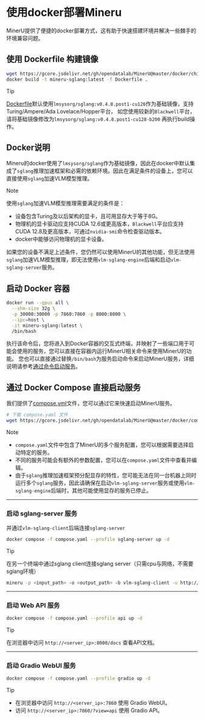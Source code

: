 # 使用docker部署Mineru

MinerU提供了便捷的docker部署方式，这有助于快速搭建环境并解决一些棘手的环境兼容问题。

## 使用 Dockerfile 构建镜像

```bash
wget https://gcore.jsdelivr.net/gh/opendatalab/MinerU@master/docker/china/Dockerfile
docker build -t mineru-sglang:latest -f Dockerfile .
```

> [!TIP]
> [Dockerfile](https://github.com/opendatalab/MinerU/blob/master/docker/china/Dockerfile)默认使用`lmsysorg/sglang:v0.4.8.post1-cu126`作为基础镜像，支持Turing/Ampere/Ada Lovelace/Hopper平台，
> 如您使用较新的`Blackwell`平台，请将基础镜像修改为`lmsysorg/sglang:v0.4.8.post1-cu128-b200` 再执行build操作。

## Docker说明

Mineru的docker使用了`lmsysorg/sglang`作为基础镜像，因此在docker中默认集成了`sglang`推理加速框架和必需的依赖环境。因此在满足条件的设备上，您可以直接使用`sglang`加速VLM模型推理。
> [!NOTE]
> 使用`sglang`加速VLM模型推理需要满足的条件是：
> 
> - 设备包含Turing及以后架构的显卡，且可用显存大于等于8G。
> - 物理机的显卡驱动应支持CUDA 12.6或更高版本，`Blackwell`平台应支持CUDA 12.8及更高版本，可通过`nvidia-smi`命令检查驱动版本。
> - docker中能够访问物理机的显卡设备。
>
> 如果您的设备不满足上述条件，您仍然可以使用MinerU的其他功能，但无法使用`sglang`加速VLM模型推理，即无法使用`vlm-sglang-engine`后端和启动`vlm-sglang-server`服务。

## 启动 Docker 容器

```bash
docker run --gpus all \
  --shm-size 32g \
  -p 30000:30000 -p 7860:7860 -p 8000:8000 \
  --ipc=host \
  -it mineru-sglang:latest \
  /bin/bash
```

执行该命令后，您将进入到Docker容器的交互式终端，并映射了一些端口用于可能会使用的服务，您可以直接在容器内运行MinerU相关命令来使用MinerU的功能。
您也可以直接通过替换`/bin/bash`为服务启动命令来启动MinerU服务，详细说明请参考[通过命令启动服务](https://opendatalab.github.io/MinerU/zh/usage/quick_usage/#apiwebuisglang-clientserver)。

## 通过 Docker Compose 直接启动服务

我们提供了[compose.yml](https://github.com/opendatalab/MinerU/blob/master/docker/compose.yaml)文件，您可以通过它来快速启动MinerU服务。

```bash
# 下载 compose.yaml 文件
wget https://gcore.jsdelivr.net/gh/opendatalab/MinerU@master/docker/compose.yaml
```
>[!NOTE]
>  
>- `compose.yaml`文件中包含了MinerU的多个服务配置，您可以根据需要选择启动特定的服务。
>- 不同的服务可能会有额外的参数配置，您可以在`compose.yaml`文件中查看并编辑。
>- 由于`sglang`推理加速框架预分配显存的特性，您可能无法在同一台机器上同时运行多个`sglang`服务，因此请确保在启动`vlm-sglang-server`服务或使用`vlm-sglang-engine`后端时，其他可能使用显存的服务已停止。

---

### 启动 sglang-server 服务
并通过`vlm-sglang-client`后端连接`sglang-server`
  ```bash
  docker compose -f compose.yaml --profile sglang-server up -d
  ```
  >[!TIP]
  >在另一个终端中通过sglang client连接sglang server（只需cpu与网络，不需要sglang环境）
  > ```bash
  > mineru -p <input_path> -o <output_path> -b vlm-sglang-client -u http://<server_ip>:30000
  > ```

---

### 启动 Web API 服务
  ```bash
  docker compose -f compose.yaml --profile api up -d
  ```
  >[!TIP]
  >在浏览器中访问 `http://<server_ip>:8000/docs` 查看API文档。

---

### 启动 Gradio WebUI 服务
  ```bash
  docker compose -f compose.yaml --profile gradio up -d
  ```
  >[!TIP]
  > 
  >- 在浏览器中访问 `http://<server_ip>:7860` 使用 Gradio WebUI。
  >- 访问 `http://<server_ip>:7860/?view=api` 使用 Gradio API。